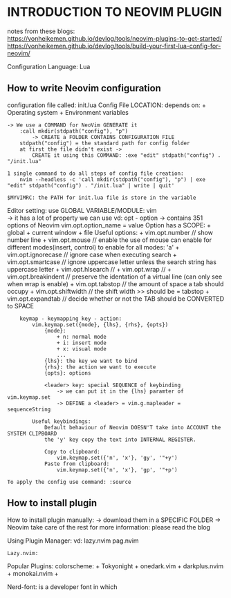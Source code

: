 # INTRODUCTION TO NEOVIM PLUGIN 
notes from these blogs: 
https://vonheikemen.github.io/devlog/tools/neovim-plugins-to-get-started/
https://vonheikemen.github.io/devlog/tools/build-your-first-lua-config-for-neovim/

Configuration Language: Lua
## How to write Neovim configuration 
configuration file called: init.lua 
Config File LOCATION: 
    depends on: 
        + Operating system 
        + Environment variables 

    -> We use a COMMAND for NeoVim GENERATE it 
        :call mkdir(stdpath("config"), "p") 
            -> CREATE a FOLDER CONTAINS CONFIGURATION FILE 
        stdpath("config") = the standard path for config folder 
        at first the file didn't exist -> 
            CREATE it using this COMMAND: :exe "edit" stdpath("config") . "/init.lua"

    1 single command to do all steps of config file creation: 
        nvim --headless -c 'call mkdir(stdpath("config"), "p") | exe "edit" stdpath("config") . "/init.lua" | write | quit'

    $MYVIMRC: the PATH for init.lua file is store in the variable 

Editor setting: 
    use GLOBAL VARIABLE/MODULE: vim  
        -> it has a lot of property we can use 
        vd: 
        opt - option
            -> contains 351 options of Neovim 
            vim.opt.option_name = value
            Option has a SCOPE:
                + global 
                + current window 
                + file 
            Useful options: 
                + vim.opt.number // show number line 
                + vim.opt.mouse // enable the use of mouse 
                    can enable for different modes(insert, control) 
                        to enable for all modes: 'a'
                + vim.opt.ignorecase // ignore case when executing search 
                + vim.opt.smartcase // ignore uppercase letter unless the search string has uppercase letter 
                + vim.opt.hlsearch  // 
                + vim.opt.wrap  // 
                + vim.opt.breakindent  // preserve the identation of a virtual line (can only see when wrap is enable) 
                + vim.opt.tabstop // the amount of space a tab should occupy 
                + vim.opt.shiftwidth // the shift width >> should be = tabstop
                + vim.opt.expandtab // decide whether or not the TAB should be CONVERTED to SPACE 

        keymap - keymapping key - action: 
            vim.keymap.set({mode}, {lhs}, {rhs}, {opts})
                {mode}:
                    + n: normal mode
                    + i: insert mode
                    + x: visual mode
                    ... 
                {lhs}: the key we want to bind 
                {rhs}: the action we want to execute
                {opts}: options

                <leader> key: special SEQUENCE of keybinding
                    -> we can put it in the {lhs} paramter of vim.keymap.set 
                    -> DEFINE a <leader> = vim.g.mapleader = sequenceString

            Useful keybindings: 
                Default behaviour of Neovim DOESN'T take into ACCOUNT the SYSTEM CLIPBOARD 
                the 'y' key copy the text into INTERNAL REGISTER.  

                Copy to clipboard: 
                    vim.keymap.set({'n', 'x'}, 'gy', '"+y')
                Paste from clipboard: 
                    vim.keymap.set({'n', 'x'}, 'gp', '"+p')

    To apply the config use command: :source 


## How to install plugin 
How to install plugin manually: 
    -> download them in a SPECIFIC FOLDER 
    -> Neovim take care of the rest 
    for more information: please read the blog

Using Plugin Manager: 
    vd: lazy.nvim 
        pag.nvim

    Lazy.nvim: 


Popular Plugins: 
colorscheme: 
    + Tokyonight 
    + onedark.vim 
    + darkplus.nvim 
    + monokai.nvim 
    + 

Nerd-font: is a developer font in which  